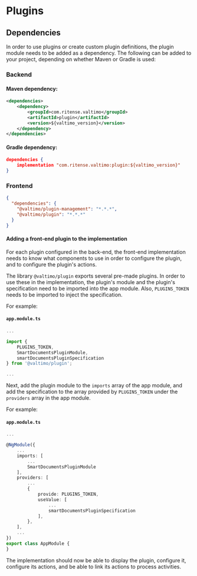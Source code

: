 # Plugins

## Dependencies

In order to use plugins or create custom plugin definitions, the plugin module needs to be added as a dependency. The
following can be added to your project, depending on whether Maven or Gradle is used:

### Backend

#### Maven dependency:
```xml
<dependencies>
    <dependency>
        <groupId>com.ritense.valtimo</groupId>
        <artifactId>plugin</artifactId>
        <version>${valtimo_version}</version>
    </dependency>
</dependencies>
```

#### Gradle dependency:
```json
dependencies {
    implementation "com.ritense.valtimo:plugin:${valtimo_version}"
}
```


### Frontend

```json
{
  "dependencies": {
    "@valtimo/plugin-management": "*.*.*",
    "@valtimo/plugin": "*.*.*"
  }
}
```

####  Adding a front-end plugin to the implementation

For each plugin configured in the back-end, the front-end implementation needs to know what components to use in
order to configure the plugin, and to configure the plugin's actions.

The library `@valtimo/plugin` exports several pre-made plugins. In order to use these in the implementation, the 
plugin's module and the plugin's specification need to be imported into the app module. Also, `PLUGINS_TOKEN` needs to
be imported to inject the specification.

For example:

#### **`app.module.ts`**
```typescript
...

import {
    PLUGINS_TOKEN,
    SmartDocumentsPluginModule,
    smartDocumentsPluginSpecification
} from '@valtimo/plugin';

...
```

Next, add the plugin module to the `imports` array of the app module, and add the specification to the array provided
by `PLUGINS_TOKEN` under the `providers` array in the app module.

For example:

#### **`app.module.ts`**
```typescript
...

@NgModule({
    ...
    imports: [
        ...
        SmartDocumentsPluginModule
    ],
    providers: [
        ...
        {
            provide: PLUGINS_TOKEN,
            useValue: [
                ...
                smartDocumentsPluginSpecification
            ],
        },
    ],
    ...
})
export class AppModule {
}
```
The implementation should now be able to display the plugin, configure it, configure its actions, and be able to link
its actions to process activities.


